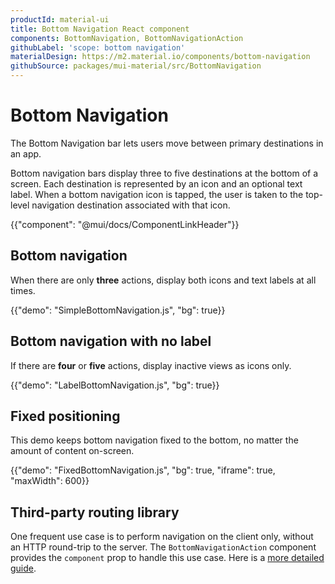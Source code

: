 ```yaml
---
productId: material-ui
title: Bottom Navigation React component
components: BottomNavigation, BottomNavigationAction
githubLabel: 'scope: bottom navigation'
materialDesign: https://m2.material.io/components/bottom-navigation
githubSource: packages/mui-material/src/BottomNavigation
---
```


# Bottom Navigation

<p class="description">The Bottom Navigation bar lets users move between primary destinations in an app.</p>

Bottom navigation bars display three to five destinations at the bottom of a screen. Each destination is represented by an icon and an optional text label. When a bottom navigation icon is tapped, the user is taken to the top-level navigation destination associated with that icon.

{{"component": "@mui/docs/ComponentLinkHeader"}}

## Bottom navigation

When there are only **three** actions, display both icons and text labels at all times.

{{"demo": "SimpleBottomNavigation.js", "bg": true}}

## Bottom navigation with no label

If there are **four** or **five** actions, display inactive views as icons only.

{{"demo": "LabelBottomNavigation.js", "bg": true}}

## Fixed positioning

This demo keeps bottom navigation fixed to the bottom, no matter the amount of content on-screen.

{{"demo": "FixedBottomNavigation.js", "bg": true, "iframe": true, "maxWidth": 600}}

## Third-party routing library

One frequent use case is to perform navigation on the client only, without an HTTP round-trip to the server.
The `BottomNavigationAction` component provides the `component` prop to handle this use case.
Here is a [more detailed guide](/material-ui/integrations/routing/).
